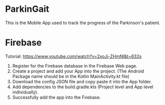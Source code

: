 # ParkinGait
This is the Mobile App used to track the progress of the Parkinson's patient.

# Firebase
Tutorial: https://www.youtube.com/watch?v=2xoJi-ZHmNI&t=632s
1. Register for the Firebase database in the Firebase Web page.
2. Create a project and add your App into the project. (The Android Package name should be in the Kotlin MainActivity.kt file)
3. Download the config JSON file and copy paste it into the App folder.
4. Add dependencies to the build.gradle.kts (Project level and App level individually).
5. Successfully add the app into the Firebase.
